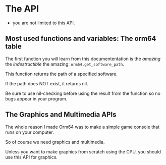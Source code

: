 # The API

* you are not limited to this API.

## Most used functions and variables: The orm64 table

The first function you will learn from this documententation is the *amazing* the *indestructible* the amazing: `orm64.get_software_path`.

This function returns the path of a specified software.

If the path does NOT exist, it returns nil.

Be sure to use nil-checking before using the result from the function so no bugs appear in your program.

## The Graphics and Multimedia APIs

The whole reason I made Orm64 was to make a simple game console that runs on your computer.

So of course we need graphics and multimedia.

Unless you want to make graphics from scratch using the CPU, you should use this API for graphics.
